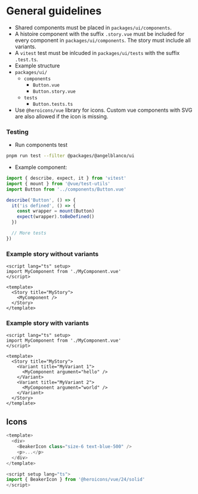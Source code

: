 # General guidelines
- Shared components must be placed in `packages/ui/components`.
- A histoire component with the suffix `.story.vue` must be included for every component in `packages/ui/components`. The story must include all variants.
- A `vitest` test must be inlcuded in  `packages/ui/tests` with the suffix `.test.ts`.
- Example structure
- `packages/ui/`
    - `components`
        - `Button.vue`
        - `Button.story.vue`
    - `tests`
        - `Button.tests.ts`
- Use `@heroicons/vue` library for icons. Custom vue components with SVG are also allowed if the icon is missing.


### Testing
- Run components test
```bash
pnpm run test --filter @packages/@angelblanco/ui
```

- Example component:

```ts
import { describe, expect, it } from 'vitest'
import { mount } from '@vue/test-utils'
import Button from '../components/Button.vue'

describe('Button', () => {
  it('is defined', () => {
    const wrapper = mount(Button)
    expect(wrapper).toBeDefined()
  })

  // More tests
})
```

### Example story without variants
```vue
<script lang="ts" setup>
import MyComponent from './MyComponent.vue'
</script>

<template>
  <Story title="MyStory">
    <MyComponent />
  </Story>
</template>
```


### Example story with variants

```vue
<script lang="ts" setup>
import MyComponent from './MyComponent.vue'
</script>

<template>
  <Story title="MyStory">
    <Variant title="MyVariant 1">
      <MyComponent argument="hello" />
    </Variant>
    <Variant title="MyVariant 2">
      <MyComponent argument="world" />
    </Variant>
  </Story>
</template>
```

## Icons 

```ts
<template>
  <div>
    <BeakerIcon class="size-6 text-blue-500" />
    <p>...</p>
  </div>
</template>

<script setup lang="ts">
import { BeakerIcon } from '@heroicons/vue/24/solid'
</script>
```
